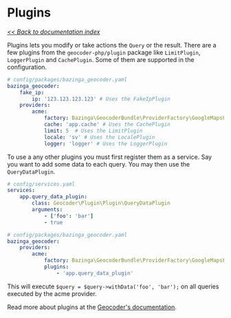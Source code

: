 # Plugins

*[<< Back to documentation index](/Resources/doc/index.md)*

Plugins lets you modify or take actions the `Query` or the result. There are a few plugins from the `geocoder-php/plugin`
package like `LimitPlugin`, `LoggerPlugin` and `CachePlugin`. Some of them are supported in the configuration.

```yaml
# config/packages/bazinga_geocoder.yaml
bazinga_geocoder:
    fake_ip:
        ip: '123.123.123.123' # Uses the FakeIpPlugin
    providers:
        acme:
            factory: Bazinga\GeocoderBundle\ProviderFactory\GoogleMapsFactory
            cache: 'app.cache' # Uses the CachePlugin
            limit: 5  # Uses the LimitPlugin
            locale: 'sv' # Uses the LocalePlugin
            logger: 'logger' # Uses the LoggerPlugin
```

To use a any other plugins you must first register them as a service. Say you want to add some data to each query. You
may then use the `QueryDataPlugin`.

```yaml
# config/services.yaml
services:
    app.query_data_plugin:
        class: Geocoder\Plugin\Plugin\QueryDataPlugin
        arguments:
            - ['foo': 'bar']
            - true
```

```yaml
# config/packages/bazinga_geocoder.yaml
bazinga_geocoder:
    providers:
        acme:
            factory: Bazinga\GeocoderBundle\ProviderFactory\GoogleMapsFactory
            plugins:
                - 'app.query_data_plugin'
```

This will execute `$query = $query->withData('foo', 'bar');` on all queries executed by the acme provider.

Read more about plugins at the [Geocoder's documentation](https://github.com/geocoder-php/Geocoder).
